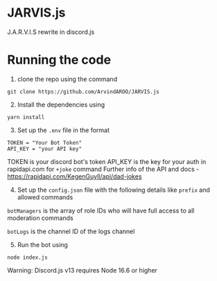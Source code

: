 # JARVIS.js
J.A.R.V.I.S rewrite in discord.js

# Running the code

1. clone the repo using the command 
```
git clone https://github.com/ArvindAROO/JARVIS.js
```

2. Install the dependencies using
```
yarn install
```

3. Set up the `.env` file in the format 
```
TOKEN = "Your Bot Token"
API_KEY = "your API key" 
```
TOKEN is your discord bot's token
API_KEY is the key for your auth in rapidapi.com for `+joke` command
Further info of the API and docs - https://rapidapi.com/KegenGuyll/api/dad-jokes

4. Set up the `config.json` file with the following details like `prefix` and allowed commands

`botManagers` is the array of role IDs who will have full access to all moderation commands

`botLogs` is the channel ID of the logs channel

5. Run the bot using
```
node index.js
```
Warning: Discord.js v13 requires Node 16.6 or higher